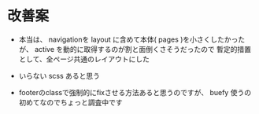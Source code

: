 # 改善案

- 本当は、 navigationを layout に含めて本体( pages )を小さくしたかったが、 active を動的に取得するのが割と面倒くさそうだったので
暫定的措置として、全ページ共通のレイアウトにした

- いらない scss あると思う

- footerのclassで強制的にfixさせる方法あると思うのですが、 buefy 使うの初めてなのでちょっと調査中です
